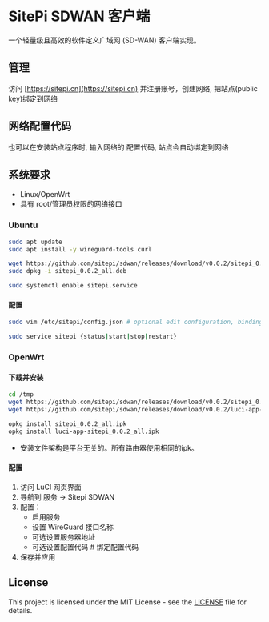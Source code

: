 # SitePi SDWAN 客户端

一个轻量级且高效的软件定义广域网 (SD-WAN) 客户端实现。

## 管理
访问 [https://sitepi.cn](https://sitepi.cn) 并注册账号，创建网络, 把站点(public key)绑定到网络

## 网络配置代码
也可以在安装站点程序时, 输入网络的 配置代码, 站点会自动绑定到网络

## 系统要求

- Linux/OpenWrt
- 具有 root/管理员权限的网络接口

### Ubuntu
```bash
sudo apt update
sudo apt install -y wireguard-tools curl

wget https://github.com/sitepi/sdwan/releases/download/v0.0.2/sitepi_0.0.2_all.deb
sudo dpkg -i sitepi_0.0.2_all.deb

sudo systemctl enable sitepi.service
```

#### 配置
```bash
sudo vim /etc/sitepi/config.json # optional edit configuration, binding provisioning code

sudo service sitepi {status|start|stop|restart}
```

### OpenWrt
#### 下载并安装
```bash
cd /tmp
wget https://github.com/sitepi/sdwan/releases/download/v0.0.2/sitepi_0.0.2_all.ipk
wget https://github.com/sitepi/sdwan/releases/download/v0.0.2/luci-app-sitepi_0.0.2_all.ipk

opkg install sitepi_0.0.2_all.ipk
opkg install luci-app-sitepi_0.0.2_all.ipk
```

- 安装文件架构是平台无关的。所有路由器使用相同的ipk。

#### 配置
   1. 访问 LuCI 网页界面
   2. 导航到 服务 -> Sitepi SDWAN
   3. 配置：
      - 启用服务
      - 设置 WireGuard 接口名称
      - 可选设置服务器地址
      - 可选设置配置代码      # 绑定配置代码
   4. 保存并应用

## License

This project is licensed under the MIT License - see the [LICENSE](LICENSE) file for details.
